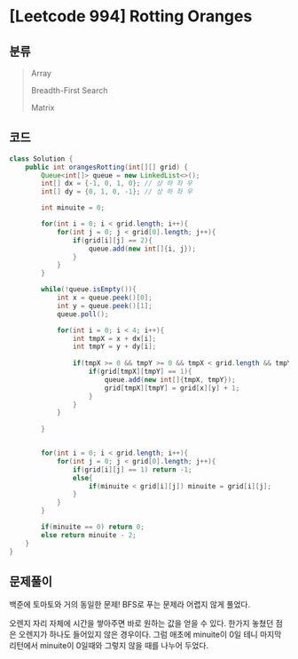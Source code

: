 # [Leetcode 994] Rotting Oranges

## 분류
> Array
> 
> Breadth-First Search
>
> Matrix

## 코드
```java
class Solution {
    public int orangesRotting(int[][] grid) {
        Queue<int[]> queue = new LinkedList<>();
        int[] dx = {-1, 0, 1, 0}; // 상 하 좌 우
        int[] dy = {0, 1, 0, -1}; // 상 하 좌 우

        int minuite = 0;

        for(int i = 0; i < grid.length; i++){
            for(int j = 0; j < grid[0].length; j++){
                if(grid[i][j] == 2){
                    queue.add(new int[]{i, j});
                }
            }
        }

        while(!queue.isEmpty()){
            int x = queue.peek()[0];
            int y = queue.peek()[1];
            queue.poll();

            for(int i = 0; i < 4; i++){
                int tmpX = x + dx[i];
                int tmpY = y + dy[i];
                
                if(tmpX >= 0 && tmpY >= 0 && tmpX < grid.length && tmpY < grid[0].length){
                    if(grid[tmpX][tmpY] == 1){
                        queue.add(new int[]{tmpX, tmpY});
                        grid[tmpX][tmpY] = grid[x][y] + 1;
                    }
                }
            }
            
        }


        for(int i = 0; i < grid.length; i++){
            for(int j = 0; j < grid[0].length; j++){
                if(grid[i][j] == 1) return -1;
                else{
                    if(minuite < grid[i][j]) minuite = grid[i][j];
                }
            }
        }

        if(minuite == 0) return 0;
        else return minuite - 2;
    }
}
```

## 문제풀이

백준에 토마토와 거의 동일한 문제! BFS로 푸는 문제라 어렵지 않게 풀었다. 

오렌지 자리 자체에 시간을 쌓아주면 바로 원하는 값을 얻을 수 있다. 한가지 놓쳤던 점은 오렌지가 하나도 들어있지 않은 경우이다. 그럼 애초에 minuite이 0일 테니 마지막 리턴에서 minuite이 0일때와 그렇지 않을 때를 나누어 두었다. 
